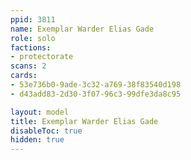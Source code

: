 ```yaml
---
ppid: 3811
name: Exemplar Warder Elias Gade
role: solo
factions:
- protectorate
scans: 2
cards:
- 53e736b0-9ade-3c32-a769-38f83540d198
- d43add83-2d30-3f07-96c3-99dfe3da8c95

layout: model
title: Exemplar Warder Elias Gade
disableToc: true
hidden: true
---
```

